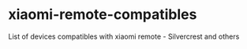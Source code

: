# xiaomi-remote-compatibles
List of devices compatibles with xiaomi remote - Silvercrest and others
